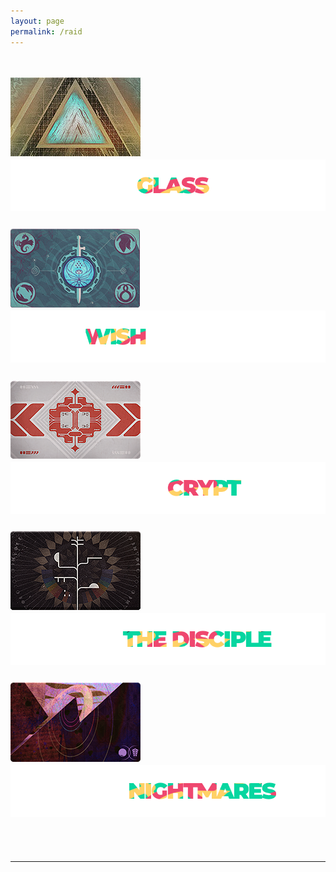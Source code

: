```yaml
---
layout: page
permalink: /raid
---
```


<html>
    <head>
        <title>RAID - SETUP GUIDES</title>

   <style>
            .my_head
            {
                font-family:    Montserrat, sans-serif;
                font-size:      25px;
                font-weight:    bold;
            }
   </style>
   <style>
            .my_body
            {
                font-family:    Montserrat, sans-serif;
                font-size:      20px;
                font-weight:    light;
                
            }
   </style>
   </head>

<body>

<br>

<br>
<div class="my_body">
<a href="https://idleanimation.com/raid/vaultofglass"><img src="/img/raidbanner/vog.jpg"><img src="/img/raidbanner/vog_banner.png"></a><br><br>
<a href="https://idleanimation.com/raid/lastwish"><img src="/img/raidbanner/lw.png"><img src="/img/raidbanner/lw_banner.png"></a><br><br>
<a href="https://idleanimation.com/raid/deepstonecrypt"><img src="/img/raidbanner/dsc.png"><img src="/img/raidbanner/dsc_banner.png"></a><br><br>
<a href="https://idleanimation.com/raid/vowofdisciple"><img src="/img/raidbanner/vow.png"><img src="/img/raidbanner/vow_banner.png"></a><br><br>
<a href="https://idleanimation.com/raid/rootofnightmares"><img src="/img/raidbanner/ron.png"><img src="/img/raidbanner/ron_banner.png"></a><br><br>
<br>
<hr>
